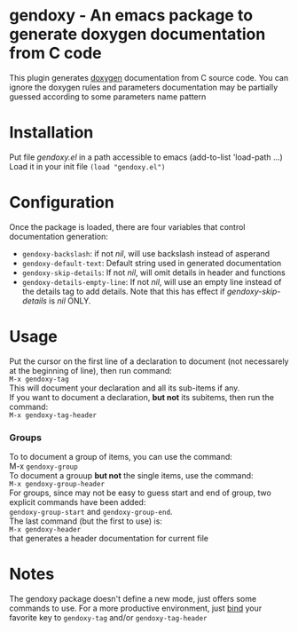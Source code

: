 # gendoxy - An emacs package to generate doxygen documentation from C code
This plugin generates [doxygen](http://doxygen.org "dox") documentation from
C source code. You can ignore the doxygen rules and parameters documentation
may be partially guessed according to some parameters name pattern

# Installation
Put file _gendoxy.el_ in a path accessible to emacs (add-to-list 'load-path ...)   
Load it in your init file `(load "gendoxy.el")`

# Configuration
Once the package is loaded, there are four variables that control documentation generation:
* `gendoxy-backslash`: if not _nil_, will use backslash instead of asperand
* `gendoxy-default-text`: Default string used in generated documentation
* `gendoxy-skip-details`: If not _nil_, will omit details in header and functions
* `gendoxy-details-empty-line`: If not _nil_, will use an empty line instead of 
the details tag to add details. Note that this has effect
if _gendoxy-skip-details_ is _nil_ ONLY.

# Usage
Put the cursor on the first line of a declaration to document (not necessarely at the beginning of line), then run command:   
`M-x gendoxy-tag`   
This will document your declaration and all its sub-items if any.   
If you want to document a declaration, __but not__ its subitems, then run the command:   
`M-x gendoxy-tag-header`

### Groups
To to document a group of items, you can use the command:   
M-x `gendoxy-group`   
To document a grouup __but not__ the single items, use the command:   
`M-x gendoxy-group-header`   
For groups, since may not be easy to guess start and end of group, two explicit commands have been added:   
`gendoxy-group-start` and `gendoxy-group-end`.   
The last command (but the first to use) is:   
`M-x gendoxy-header`   
that generates a header documentation for current file

# Notes
The gendoxy package doesn't define a new mode, just offers some commands to use.
For a more productive environment, just
[bind](https://www.gnu.org/software/emacs/manual/html_node/emacs/Key-Bindings.html)
your favorite key to `gendoxy-tag` and/or `gendoxy-tag-header`
